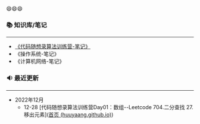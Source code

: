 😄😄😄

### 📚 知识库/笔记
---
- [《代码随想录算法训练营-笔记》](https://huuyaang.github.io/Algorithm-ProgrammerCarl_Learning/#/)
- 《操作系统-笔记》
- 《计算机网络-笔记》

### 🔉 最近更新
---

- 2022年12月
  - 12-28 [代码随想录算法训练营Day01：数组--Leetcode  704.二分查找  27.移出元素]([首页 (huuyaang.github.io)](https://huuyaang.github.io/Algorithm-ProgrammerCarl_Learning/#/array/Day01))

